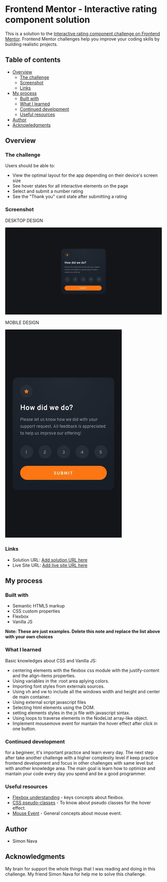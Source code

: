 # Frontend Mentor - Interactive rating component solution

This is a solution to the [Interactive rating component challenge on Frontend Mentor](https://www.frontendmentor.io/challenges/interactive-rating-component-koxpeBUmI). Frontend Mentor challenges help you improve your coding skills by building realistic projects. 

## Table of contents

- [Overview](#overview)
  - [The challenge](#the-challenge)
  - [Screenshot](#screenshot)
  - [Links](#links)
- [My process](#my-process)
  - [Built with](#built-with)
  - [What I learned](#what-i-learned)
  - [Continued development](#continued-development)
  - [Useful resources](#useful-resources)
- [Author](#author)
- [Acknowledgments](#acknowledgments)

## Overview

### The challenge

Users should be able to:

- View the optimal layout for the app depending on their device's screen size
- See hover states for all interactive elements on the page
- Select and submit a number rating
- See the "Thank you" card state after submitting a rating

### Screenshot

DESKTOP DESIGN

![](design/desktop-design.jpg)

MOBILE DESIGN

![](design/mobile-design.jpg)

### Links

- Solution URL: [Add solution URL here](https://your-solution-url.com)
- Live Site URL: [Add live site URL here](https://your-live-site-url.com)

## My process

### Built with

- Semantic HTML5 markup
- CSS custom properties
- Flexbox
- Vanilla JS

**Note: These are just examples. Delete this note and replace the list above with your own choices**

### What I learned

Basic knowledges about CSS and Vanilla JS:

- centering elements with the flexbox css module with the justify-content and the align-items properties.
- Using variables in the :root area aplying colors.
- Importing font styles from externals sources.
- Using vh and vw to include all the windows width and height and center de main container.
- Using external script javascript files
- Selecting html elements using the DOM.
- setting elements styles in the js file with javascript sintax.
- Using loops to traverse elements in the NodeList array-like object.
- Implement mousemove event for mantain the hover effect after click in one button.


### Continued development

for a begineer, it's important practice and learn every day. The next step after take another challenge with a higher complexity level if keep practice frontend development and focus in other challenges with same level but with another knowledge area. The main goal is learn how to optimize and mantain your code every day you spend and be a good programmer.

### Useful resources

- [Flexbox understanding](https://css-tricks.com/snippets/css/a-guide-to-flexbox/) - keys concepts about flexbox.
- [CSS pseudo-classes](https://developer.mozilla.org/en/docs/Web/CSS/Pseudo-classes) - To know about pseudo classes for the hover effect.
- [Mouse Event](https://developer.mozilla.org/en/docs/Web/API/MouseEvent) - General concepts about mouse event.

## Author

- Simon Nava 

## Acknowledgments

My brain for support the whole things that I was reading and doing in this challenge.
My friend Simon Nava for help me to solve this challenge.